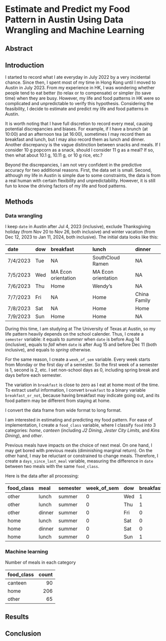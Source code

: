 # Estimate and Predict my Food Pattern in Austin Using Data Wrangling and Machine Learning

## Abstract

## Introduction

I started to record what I ate everyday in July 2022 by a very
incidental chance. Since then, I spent most of my time in Hong Kong
until I moved to Austin in July 2023. From my experience in HK, I was
wondering whether people tend to eat better (to relax or to compensate)
or simpler (to save time) when they are busy. However, my life and food
patterns in HK were so complicated and unpredictable to verify this
hypothesis. Considering the feasibility, I decide to estimate and
predict my life and food patterns in Austin.

It is worth noting that I have full discretion to record every meal,
causing potential discrepancies and biases. For example, if I have a
brunch (at 10:00) and an afternoon tea (at 16:00), sometimes I may
record them as breakfast and lunch, but I may also record them as lunch
and dinner. Another discrepancy is the vague distinction between snacks
and meals. If I consider 10 g popcorn as a snack, should I consider 11 g
as a meal? If so, then what about 10.1 g, 10.11 g, or 10 g rice, etc.?

Beyond the discrepancies, I am not very confident in the predictive
accuracy for two additional reasons. First, the data set is small.
Second, although my life in Austin is simple due to some constraints,
the data is from a real human with certain flexibility and
unpredictability. However, it is still fun to know the driving factors
of my life and food patterns.

## Methods

### Data wrangling

I keep `date` in Austin after Jul 4, 2023 (inclusive), exclude
Thanksgiving holiday (from Nov 20 to Nov 26, both inclusive) and winter
vacation (from Dec 12, 2023 to Jan 11, 2024, both inclusive). The
initial data looks like this:

<table>
<thead>
<tr class="header">
<th style="text-align: left;">date</th>
<th style="text-align: left;">dow</th>
<th style="text-align: left;">breakfast</th>
<th style="text-align: left;">lunch</th>
<th style="text-align: left;">dinner</th>
</tr>
</thead>
<tbody>
<tr class="odd">
<td style="text-align: left;">7/4/2023</td>
<td style="text-align: left;">Tue</td>
<td style="text-align: left;">NA</td>
<td style="text-align: left;">SouthCloud Ramen</td>
<td style="text-align: left;">NA</td>
</tr>
<tr class="even">
<td style="text-align: left;">7/5/2023</td>
<td style="text-align: left;">Wed</td>
<td style="text-align: left;">MA Econ orientation</td>
<td style="text-align: left;">MA Econ orientation</td>
<td style="text-align: left;">NA</td>
</tr>
<tr class="odd">
<td style="text-align: left;">7/6/2023</td>
<td style="text-align: left;">Thu</td>
<td style="text-align: left;">Home</td>
<td style="text-align: left;">Wendy’s</td>
<td style="text-align: left;">NA</td>
</tr>
<tr class="even">
<td style="text-align: left;">7/7/2023</td>
<td style="text-align: left;">Fri</td>
<td style="text-align: left;">NA</td>
<td style="text-align: left;">Home</td>
<td style="text-align: left;">China Family</td>
</tr>
<tr class="odd">
<td style="text-align: left;">7/8/2023</td>
<td style="text-align: left;">Sat</td>
<td style="text-align: left;">NA</td>
<td style="text-align: left;">Home</td>
<td style="text-align: left;">Home</td>
</tr>
<tr class="even">
<td style="text-align: left;">7/9/2023</td>
<td style="text-align: left;">Sun</td>
<td style="text-align: left;">Home</td>
<td style="text-align: left;">Home</td>
<td style="text-align: left;">NA</td>
</tr>
</tbody>
</table>

During this time, I am studying at The University of Texas at Austin, so
my life pattern heavily depends on the school calender. Thus, I create a
`semester` variable: it equals to *summer* when `date` is before Aug 14
(inclusive), equals to *fall* when `date` is after Aug 15 and before Dec
11 (both inclusive), and equals to *spring* otherwise.

For the same reason, I create a `week_of_sem` variable. Every week
starts from Monday or the first day of a semester. So the first week of
a semester is 1, second is 2, etc. I set non-school days as 0, including
spring break and days before each semester.

The variation in `breakfast` is close to zero as I eat at home most of
the time. To extract useful information, I convert `breakfast` to a
binary variable `breakfast_or_not`, because having breakfast may
indicate going out, and its food pattern may be different from staying
at home.

I convert the data frame from wide format to long format.

I am interested in estimating and predicting my food pattern. For ease
of implementation, I create a `food_class` variable, where I classify
`food` into 3 categories: *home*, *canteen* (including *J2 Dining*,
*Jester City Limits*, and *Kins Dining*), and *other*.

Previous meals have impacts on the choice of next meal. On one hand, I
may get bored with previous meals (diminishing marginal return). On the
other hand, I may be reluctant or constrained to change meals.
Therefore, I create a `days_since_last_meal` variable, measuring the
difference in `date` between two meals with the same `food_class`.

Here is the data after all processing:

<table>
<colgroup>
<col style="width: 13%" />
<col style="width: 8%" />
<col style="width: 11%" />
<col style="width: 14%" />
<col style="width: 4%" />
<col style="width: 20%" />
<col style="width: 25%" />
</colgroup>
<thead>
<tr class="header">
<th style="text-align: left;">food_class</th>
<th style="text-align: left;">meal</th>
<th style="text-align: left;">semester</th>
<th style="text-align: left;">week_of_sem</th>
<th style="text-align: left;">dow</th>
<th style="text-align: left;">breakfast_or_not</th>
<th style="text-align: right;">days_since_last_meal</th>
</tr>
</thead>
<tbody>
<tr class="odd">
<td style="text-align: left;">other</td>
<td style="text-align: left;">lunch</td>
<td style="text-align: left;">summer</td>
<td style="text-align: left;">0</td>
<td style="text-align: left;">Wed</td>
<td style="text-align: left;">1</td>
<td style="text-align: right;">1</td>
</tr>
<tr class="even">
<td style="text-align: left;">other</td>
<td style="text-align: left;">lunch</td>
<td style="text-align: left;">summer</td>
<td style="text-align: left;">0</td>
<td style="text-align: left;">Thu</td>
<td style="text-align: left;">1</td>
<td style="text-align: right;">1</td>
</tr>
<tr class="odd">
<td style="text-align: left;">other</td>
<td style="text-align: left;">dinner</td>
<td style="text-align: left;">summer</td>
<td style="text-align: left;">0</td>
<td style="text-align: left;">Fri</td>
<td style="text-align: left;">0</td>
<td style="text-align: right;">1</td>
</tr>
<tr class="even">
<td style="text-align: left;">home</td>
<td style="text-align: left;">lunch</td>
<td style="text-align: left;">summer</td>
<td style="text-align: left;">0</td>
<td style="text-align: left;">Sat</td>
<td style="text-align: left;">0</td>
<td style="text-align: right;">1</td>
</tr>
<tr class="odd">
<td style="text-align: left;">home</td>
<td style="text-align: left;">dinner</td>
<td style="text-align: left;">summer</td>
<td style="text-align: left;">0</td>
<td style="text-align: left;">Sat</td>
<td style="text-align: left;">0</td>
<td style="text-align: right;">0</td>
</tr>
<tr class="even">
<td style="text-align: left;">home</td>
<td style="text-align: left;">lunch</td>
<td style="text-align: left;">summer</td>
<td style="text-align: left;">0</td>
<td style="text-align: left;">Sun</td>
<td style="text-align: left;">1</td>
<td style="text-align: right;">1</td>
</tr>
</tbody>
</table>

### Machine learning

Number of meals in each category

<table>
<thead>
<tr class="header">
<th style="text-align: left;">food_class</th>
<th style="text-align: right;">count</th>
</tr>
</thead>
<tbody>
<tr class="odd">
<td style="text-align: left;">canteen</td>
<td style="text-align: right;">90</td>
</tr>
<tr class="even">
<td style="text-align: left;">home</td>
<td style="text-align: right;">206</td>
</tr>
<tr class="odd">
<td style="text-align: left;">other</td>
<td style="text-align: right;">65</td>
</tr>
</tbody>
</table>

## Results

## Conclusion
